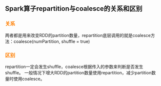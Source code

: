 ## Spark算子repartition与coalesce的关系和区别

### <font color=#FF7F00>关系</font>
两者都是用来改变RDD的partition数量，repartition底层调用的就是coalesce方法：coalesce(numPartition, shuffle = true)

### <font color=#FF7F00>区别</font>
repartition一定会发生shuffle，coalesce根据传入的参数来判断是否发生shuffle。
一般情况下增大RDD的partition数量使用repartition，减少partition数量时使用coalesce。
